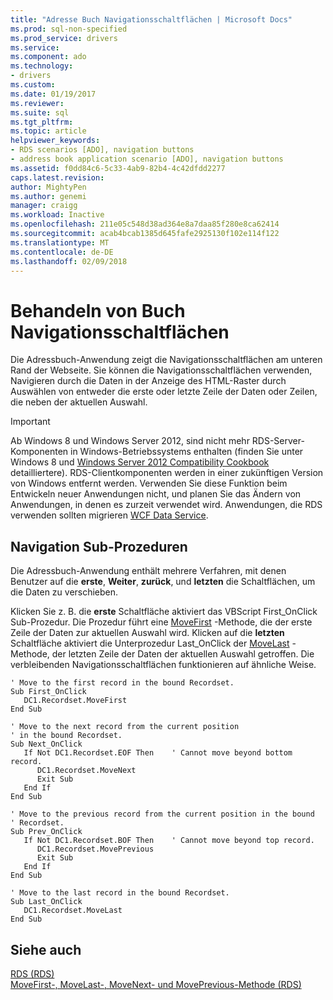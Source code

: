 ```yaml
---
title: "Adresse Buch Navigationsschaltflächen | Microsoft Docs"
ms.prod: sql-non-specified
ms.prod_service: drivers
ms.service: 
ms.component: ado
ms.technology:
- drivers
ms.custom: 
ms.date: 01/19/2017
ms.reviewer: 
ms.suite: sql
ms.tgt_pltfrm: 
ms.topic: article
helpviewer_keywords:
- RDS scenarios [ADO], navigation buttons
- address book application scenario [ADO], navigation buttons
ms.assetid: f0dd84c6-5c33-4ab9-82b4-4c42dfdd2277
caps.latest.revision: 
author: MightyPen
ms.author: genemi
manager: craigg
ms.workload: Inactive
ms.openlocfilehash: 211e05c548d38ad364e8a7daa85f280e8ca62414
ms.sourcegitcommit: acab4bcab1385d645fafe2925130f102e114f122
ms.translationtype: MT
ms.contentlocale: de-DE
ms.lasthandoff: 02/09/2018
---
```

# <a name="address-book-navigation-buttons"></a>Behandeln von Buch Navigationsschaltflächen
Die Adressbuch-Anwendung zeigt die Navigationsschaltflächen am unteren Rand der Webseite. Sie können die Navigationsschaltflächen verwenden, Navigieren durch die Daten in der Anzeige des HTML-Raster durch Auswählen von entweder die erste oder letzte Zeile der Daten oder Zeilen, die neben der aktuellen Auswahl.  
  
> [!IMPORTANT]
>  Ab Windows 8 und Windows Server 2012, sind nicht mehr RDS-Server-Komponenten in Windows-Betriebssystems enthalten (finden Sie unter Windows 8 und [Windows Server 2012 Compatibility Cookbook](https://www.microsoft.com/en-us/download/details.aspx?id=27416) detailliertere). RDS-Clientkomponenten werden in einer zukünftigen Version von Windows entfernt werden. Verwenden Sie diese Funktion beim Entwickeln neuer Anwendungen nicht, und planen Sie das Ändern von Anwendungen, in denen es zurzeit verwendet wird. Anwendungen, die RDS verwenden sollten migrieren [WCF Data Service](http://go.microsoft.com/fwlink/?LinkId=199565).  
  
## <a name="navigation-sub-procedures"></a>Navigation Sub-Prozeduren  
 Die Adressbuch-Anwendung enthält mehrere Verfahren, mit denen Benutzer auf die **erste**, **Weiter**, **zurück**, und **letzten** die Schaltflächen, um die Daten zu verschieben.  
  
 Klicken Sie z. B. die **erste** Schaltfläche aktiviert das VBScript First_OnClick Sub-Prozedur. Die Prozedur führt eine [MoveFirst](../../../ado/reference/rds-api/movefirst-movelast-movenext-and-moveprevious-methods-rds.md) -Methode, die der erste Zeile der Daten zur aktuellen Auswahl wird. Klicken auf die **letzten** Schaltfläche aktiviert die Unterprozedur Last_OnClick der [MoveLast](../../../ado/reference/rds-api/movefirst-movelast-movenext-and-moveprevious-methods-rds.md) -Methode, der letzten Zeile der Daten der aktuellen Auswahl getroffen. Die verbleibenden Navigationsschaltflächen funktionieren auf ähnliche Weise.  
  
```  
' Move to the first record in the bound Recordset.  
Sub First_OnClick  
   DC1.Recordset.MoveFirst  
End Sub  
  
' Move to the next record from the current position   
' in the bound Recordset.  
Sub Next_OnClick  
   If Not DC1.Recordset.EOF Then    ' Cannot move beyond bottom record.  
      DC1.Recordset.MoveNext  
      Exit Sub  
   End If     
End Sub  
  
' Move to the previous record from the current position in the bound   
' Recordset.  
Sub Prev_OnClick  
   If Not DC1.Recordset.BOF Then    ' Cannot move beyond top record.  
      DC1.Recordset.MovePrevious  
      Exit Sub  
   End If  
End Sub  
  
' Move to the last record in the bound Recordset.  
Sub Last_OnClick  
   DC1.Recordset.MoveLast  
End Sub  
```  
  
## <a name="see-also"></a>Siehe auch  
 [RDS (RDS)](../../../ado/reference/rds-api/datacontrol-object-rds.md)   
 [MoveFirst-, MoveLast-, MoveNext- und MovePrevious-Methode (RDS)](../../../ado/reference/rds-api/movefirst-movelast-movenext-and-moveprevious-methods-rds.md)



